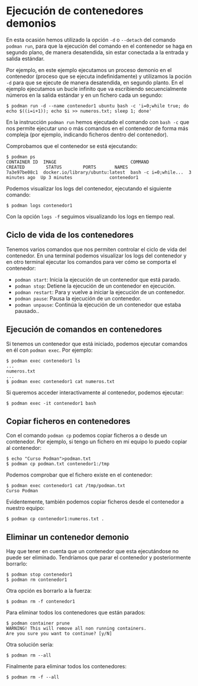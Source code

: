 # Ejecución de contenedores demonios

En esta ocasión hemos utilizado la opción `-d` o `--detach` del comando `podman run`, para que la ejecución del comando en el contenedor se haga en segundo plano, de manera desatendida, sin estar conectada a la entrada y salida estándar.

Por ejemplo, en este ejemplo ejecutamos un proceso demonio en el contenedor (proceso que se ejecuta indefinidamente) y utilizamos la poción `-d` para que se ejecute de manera desatendida, en segundo planto. En el ejemplo ejecutamos un bucle infinito que va escribiendo secuencialmente números en la salida estándar y en un fichero cada un segundo:

```
$ podman run -d --name contenedor1 ubuntu bash -c 'i=0;while true; do echo $((i=i+1)); echo $i >> numeros.txt; sleep 1; done'
```

En la instrucción `podman run` hemos ejecutado el comando con `bash -c` que nos permite ejecutar uno o más comandos en el contenedor de forma más compleja (por ejemplo, indicando ficheros dentro del contenedor).

Comprobamos que el contenedor se está ejecutando:

```
$ podman ps
CONTAINER ID  IMAGE                            COMMAND               CREATED        STATUS        PORTS       NAMES
7a3e97be08c1  docker.io/library/ubuntu:latest  bash -c i=0;while...  3 minutes ago  Up 3 minutes              contenedor1
```

Podemos visualizar los logs del contenedor, ejecutando el siguiente comando:

```
$ podman logs contenedor1
```

Con la opción `logs -f` seguimos visualizando los logs en tiempo real.

## Ciclo de vida de los contenedores

Tenemos varios comandos que nos permiten controlar el ciclo de vida del contenedor. En una terminal podemos visualizar los logs del contenedor y en otro terminal ejecutar los comandos para ver cómo se comporta el contenedor:

* `podman start`: Inicia la ejecución de un contenedor que está parado.
* `podman stop`: Detiene la ejecución de un contenedor en ejecución.
* `podman restart`: Para y vuelve a iniciar la ejecución de un contenedor.
* `podman pause`: Pausa la ejecución de un contenedor.
* `podman unpause`: Continúa la ejecución de un contenedor que estaba pausado..

## Ejecución de comandos en contenedores

Si tenemos un contenedor que está iniciado, podemos ejecutar comandos en él con `podman exec`. Por ejemplo:

```
$ podman exec contenedor1 ls
...
numeros.txt
...
$ podman exec contenedor1 cat numeros.txt
```

Si queremos acceder interactivamente al contenedor, podemos ejecutar:

```
$ podman exec -it contenedor1 bash
```

## Copiar ficheros en contenedores

Con el comando `podman cp` podemos copiar ficheros a o desde un contenedor. Por ejemplo, si tengo un fichero en mi equipo lo puedo copiar al contenedor:

```
$ echo "Curso Podman">podman.txt
$ podman cp podman.txt contenedor1:/tmp
```

Podemos comprobar que el fichero existe en el contenedor:

```
$ podman exec contenedor1 cat /tmp/podman.txt
Curso Podman
```

Evidentemente, también podemos copiar ficheros desde el contenedor a nuestro equipo:

```
$ podman cp contenedor1:numeros.txt .
```

## Eliminar un contenedor demonio

Hay que tener en cuenta que un contenedor que esta ejecutándose no puede ser eliminado. Tendríamos que parar el contenedor y posteriormente borrarlo:

```
$ podman stop contenedor1
$ podman rm contenedor1
```

Otra opción es borrarlo a la fuerza:

```
$ podman rm -f contenedor1
```

Para eliminar todos los contenedores que están parados:

```
$ podman container prune
WARNING! This will remove all non running containers.
Are you sure you want to continue? [y/N] 
```

Otra solución sería:

```
$ podman rm --all
```

Finalmente para eliminar todos los contenedores:

```
$ podman rm -f --all
```
